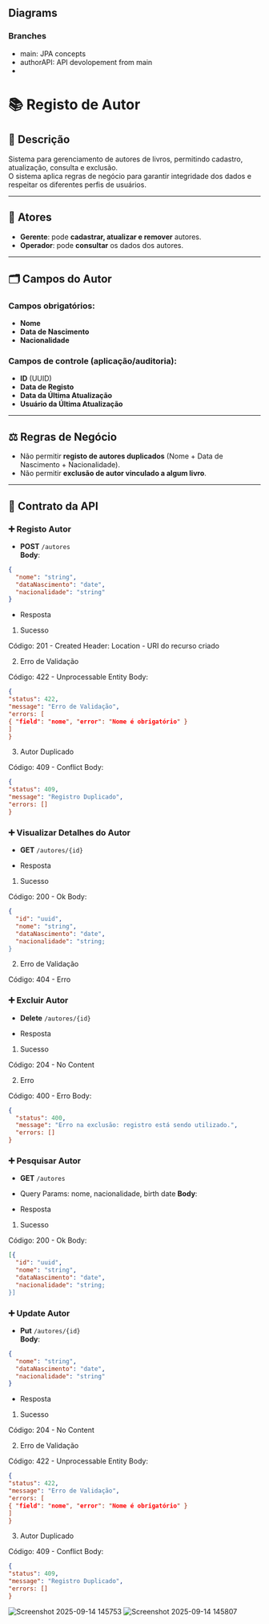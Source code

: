 ## Diagrams

### Branches

- main: JPA concepts
- authorAPI: API devolopement from main
- 
# 📚 Registo de Autor

## 📖 Descrição
Sistema para gerenciamento de autores de livros, permitindo cadastro, atualização, consulta e exclusão.  
O sistema aplica regras de negócio para garantir integridade dos dados e respeitar os diferentes perfis de usuários.

---

## 👥 Atores
- **Gerente**: pode **cadastrar, atualizar e remover** autores.
- **Operador**: pode **consultar** os dados dos autores.

---

## 🗂️ Campos do Autor
### Campos obrigatórios:
- **Nome**
- **Data de Nascimento**
- **Nacionalidade**

### Campos de controle (aplicação/auditoria):
- **ID** (UUID)
- **Data de Registo**
- **Data da Última Atualização**
- **Usuário da Última Atualização**

---

## ⚖️ Regras de Negócio
- Não permitir **registo de autores duplicados** (Nome + Data de Nascimento + Nacionalidade).
- Não permitir **exclusão de autor vinculado a algum livro**.

---

## 🔗 Contrato da API

### ➕ Registo Autor
- **POST** `/autores`  
  **Body**:
```json
{
  "nome": "string",
  "dataNascimento": "date",
  "nacionalidade": "string"
}
```
- Resposta
1. Sucesso

Código: 201 - Created
Header: Location - URI do recurso criado

2. Erro de Validação

Código: 422 - Unprocessable Entity
Body:
```json
{
"status": 422,
"message": "Erro de Validação",
"errors: [
{ "field": "nome", "error": "Nome é obrigatório" }
]
}
```
3. Autor Duplicado

Código: 409 - Conflict
Body:
```json
{
"status": 409,
"message": "Registro Duplicado",
"errors: []
}
```


### ➕ Visualizar Detalhes do Autor
- **GET** `/autores/{id}`

- Resposta
1. Sucesso

Código: 200 - Ok
Body:
```json
{
  "id": "uuid",
  "nome": "string",
  "dataNascimento": "date",
  "nacionalidade": "string;
}
```
2. Erro de Validação

Código: 404 - Erro

### ➕ Excluir Autor
- **Delete** `/autores/{id}`

- Resposta
1. Sucesso

Código: 204 - No Content

2. Erro

Código: 400 - Erro
Body:
```json
{
  "status": 400,
  "message": "Erro na exclusão: registro está sendo utilizado.",
  "errors: []
}
```

### ➕ Pesquisar Autor
- **GET** `/autores`  
- Query Params: nome, nacionalidade, birth date
  **Body**:

- Resposta
1. Sucesso

Código: 200 - Ok
Body:
```json
[{
  "id": "uuid",
  "nome": "string",
  "dataNascimento": "date",
  "nacionalidade": "string;
}]
```

### ➕ Update Autor
- **Put** `/autores/{id}`  
  **Body**:
```json
{
  "nome": "string",
  "dataNascimento": "date",
  "nacionalidade": "string"
}
```
- Resposta
1. Sucesso

Código: 204 - No Content

2. Erro de Validação

Código: 422 - Unprocessable Entity
Body:
```json
{
"status": 422,
"message": "Erro de Validação",
"errors: [
{ "field": "nome", "error": "Nome é obrigatório" }
]
}
```
3. Autor Duplicado

Código: 409 - Conflict
Body:
```json
{
"status": 409,
"message": "Registro Duplicado",
"errors: []
}
```



<img size="170" alt="Screenshot 2025-09-14 145753" src="https://github.com/user-attachments/assets/a97bb5d4-94dc-43d2-b8f6-0aea888e32fb" />

<img size="170" alt="Screenshot 2025-09-14 145807" src="https://github.com/user-attachments/assets/c85af0e0-8f21-4333-b368-09165d5704d8" />
